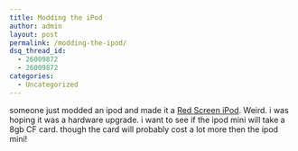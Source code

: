 ```yaml
---
title: Modding the iPod
author: admin
layout: post
permalink: /modding-the-ipod/
dsq_thread_id:
  - 26009872
  - 26009872
categories:
  - Uncategorized
---
```

someone just modded an ipod and made it a [Red Screen iPod][1]. Weird. i was hoping it was a hardware upgrade. i want to see if the ipod mini will take a 8gb CF card. though the card will probably cost a lot more then the ipod mini!

 [1]: http://homepage.mac.com/georgeryon/PhotoAlbum9.html